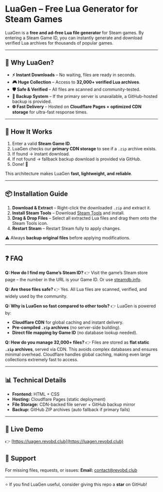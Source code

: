 # LuaGen – Free Lua Generator for Steam Games

LuaGen is a **free and ad-free Lua file generator** for Steam games. By entering a Steam Game ID, you can instantly generate and download verified Lua archives for thousands of popular games.

---

## 🚀 Why LuaGen?

* **⚡ Instant Downloads** – No waiting, files are ready in seconds.
* **🎮 Huge Collection** – Access to **32,000+ verified Lua archives**.
* **🛡️ Safe & Verified** – All files are scanned and community-tested.
* **📂 Backup System** – If the primary server is unavailable, a GitHub-hosted backup is provided.
* **🌐 Fast Delivery** – Hosted on **Cloudflare Pages + optimized CDN storage** for ultra-fast response times.

---

## 🔧 How It Works

1. Enter a valid **Steam Game ID**.
2. LuaGen checks our **primary CDN storage** to see if a `.zip` archive exists.
3. If found → instant download.
4. If not found → fallback backup download is provided via GitHub.
5. Done! 🎉

This architecture makes LuaGen **fast, lightweight, and reliable**.

---

## 📦 Installation Guide

1. **Download & Extract** – Right-click the downloaded `.zip` and extract it.
2. **Install Steam Tools** – Download [Steam Tools](https://www.steamtools.net/) and install.
3. **Drag & Drop Files** – Select all extracted Lua files and drag them onto the Steam Tools icon.
4. **Restart Steam** – Restart Steam fully to apply changes.

⚠️ Always **backup original files** before applying modifications.

---

## ❓ FAQ

**Q: How do I find my Game’s Steam ID?**
👉 Visit the game’s Steam store page – the number in the URL is your Game ID. Or use [steamdb.info](https://steamdb.info).

**Q: Are these files safe?**
👉 Yes. All Lua files are scanned, verified, and widely used by the community.

**Q: Why is LuaGen so fast compared to other tools?**
👉 LuaGen is powered by:

* **Cloudflare CDN** for global caching and instant delivery.
* **Pre-compiled `.zip` archives** (no server-side building).
* **Direct file mapping by Game ID** (no database lookup needed).

**Q: How do you manage 32,000+ files?**
👉 Files are stored as **flat static `.zip` archives**, served via CDN. This avoids complex databases and ensures minimal overhead. Cloudflare handles global caching, making even large collections extremely fast to access.

---

## 📊 Technical Details

* **Frontend:** HTML + CSS
* **Hosting:** Cloudflare Pages (static deployment)
* **File Storage:** CDN-backed file server + GitHub backup mirror
* **Backup:** GitHub ZIP archives (auto fallback if primary fails)

---

## 🔗 Live Demo

👉 [https://luagen.revobd.club](https://luagen.revobd.club)

## 📧 Support

For missing files, requests, or issues:
**Email:** [contact@revobd.club](mailto:contact@revobd.club)

---

⭐ If you find LuaGen useful, consider giving this repo a **star** on GitHub!
